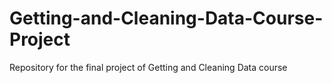 # Getting-and-Cleaning-Data-Course-Project
Repository for the final project of Getting and Cleaning Data course 
